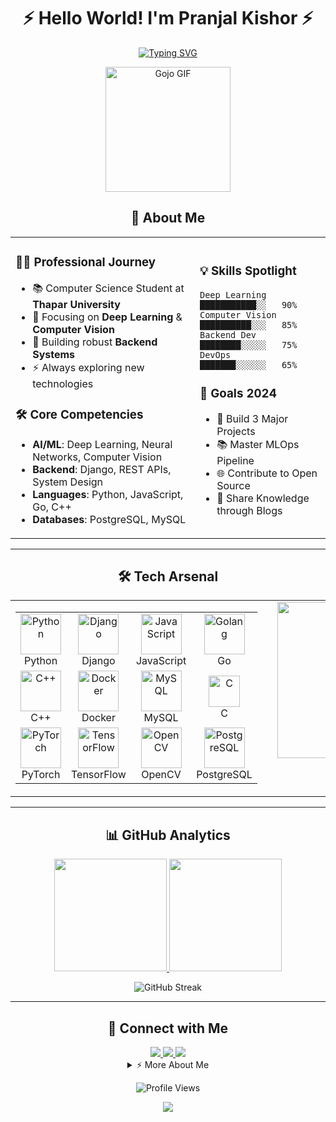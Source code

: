 <div align="center">

# ⚡️ Hello World! I'm Pranjal Kishor ⚡️

[![Typing SVG](https://readme-typing-svg.demolab.com?font=Fira+Code&weight=600&size=28&duration=3000&pause=1000&color=3382ED&center=true&vCenter=true&random=false&width=600&lines=Deep+Learning+Explorer+%F0%9F%A7%A0;Computer+Vision+Enthusiast+%F0%9F%91%81%EF%B8%8F;Backend+Developer+%F0%9F%9B%A0%EF%B8%8F)](https://git.io/typing-svg)

<img src="https://i.pinimg.com/originals/ec/b4/6d/ecb46dbdc7ab6e2ba98c78aae27da954.gif" alt="Gojo GIF" width="200"/>

</div>

<div align="center">

## 🚀 About Me

<table>
<tr>
<td>

### 👨‍💻 Professional Journey
- 📚 Computer Science Student at **Thapar University**
- 🎯 Focusing on **Deep Learning** & **Computer Vision**
- 🌱 Building robust **Backend Systems**
- ⚡ Always exploring new technologies

### 🛠️ Core Competencies
- **AI/ML**: Deep Learning, Neural Networks, Computer Vision
- **Backend**: Django, REST APIs, System Design
- **Languages**: Python, JavaScript, Go, C++
- **Databases**: PostgreSQL, MySQL

</td>
<td>

### 💡 Skills Spotlight

```text
Deep Learning    ███████████░░   90%
Computer Vision  ██████████░░░   85%
Backend Dev      ████████░░░░░   75%
DevOps           ███████░░░░░░   65%
```

### 🎯 Goals 2024
- 📱 Build 3 Major Projects
- 📚 Master MLOps Pipeline
- 🌐 Contribute to Open Source
- 📖 Share Knowledge through Blogs

</td>
</tr>
</table>

</div>

---


<div align="center">

## 🛠️ Tech Arsenal
<table style="border: none; border-collapse: collapse;">
  <tr style="border: none;">
    <!-- Tech Stack Table on the Left -->
    <td style="border: none;">
      <table align="center" style="border: none; border-collapse: collapse;">
        <tr style="border: none;">
          <td align="center" width="96" style="border: none;">
            <img src="https://techstack-generator.vercel.app/python-icon.svg" alt="Python" width="65" height="65"/>
            <br>Python
          </td>
          <td align="center" width="96" style="border: none;">
            <img src="https://techstack-generator.vercel.app/django-icon.svg" alt="Django" width="65" height="65"/>
            <br>Django
          </td>
          <td align="center" width="96" style="border: none;">
            <img src="https://techstack-generator.vercel.app/js-icon.svg" alt="JavaScript" width="65" height="65"/>
            <br>JavaScript
          </td>
          <td align="center" width="96" style="border: none;">
            <img src="https://www.vectorlogo.zone/logos/golang/golang-icon.svg" alt="Golang" width="65" height="65"/>
            <br>Go
          </td>
        </tr>
        <tr style="border: none;">
          <td align="center" width="96" style="border: none;">
            <img src="https://techstack-generator.vercel.app/cpp-icon.svg" alt="C++" width="65" height="65"/>
            <br>C++
          </td>
          <td align="center" width="96" style="border: none;">
            <img src="https://techstack-generator.vercel.app/docker-icon.svg" alt="Docker" width="65" height="65"/>
            <br>Docker
          </td>
          <td align="center" width="96" style="border: none;">
            <img src="https://techstack-generator.vercel.app/mysql-icon.svg" alt="MySQL" width="65" height="65"/>
            <br>MySQL
          </td>
          <td align="center" width="96" style="border: none;">
            <img src="https://upload.wikimedia.org/wikipedia/commons/1/18/C_Programming_Language.svg" alt="C" width="50" height="50"/>
            <br>C
          </td>
        </tr>
        <tr style="border: none;">
          <td align="center" width="96" style="border: none;">
            <img src="https://www.vectorlogo.zone/logos/pytorch/pytorch-icon.svg" alt="PyTorch" width="65" height="65"/>
            <br>PyTorch
          </td>
          <td align="center" width="96" style="border: none;">
            <img src="https://www.vectorlogo.zone/logos/tensorflow/tensorflow-icon.svg" alt="TensorFlow" width="65" height="65"/>
            <br>TensorFlow
          </td>
          <td align="center" width="96" style="border: none;">
            <img src="https://www.vectorlogo.zone/logos/opencv/opencv-icon.svg" alt="OpenCV" width="65" height="65"/>
            <br>OpenCV
          </td>
          <td align="center" width="96" style="border: none;">
            <img src="https://www.vectorlogo.zone/logos/postgresql/postgresql-icon.svg" alt="PostgreSQL" width="65" height="65"/>
            <br>PostgreSQL
          </td>
        </tr>
      </table>
    </td>
    <!-- Spacer and GIF -->
    <td style="width: 100px; border: none;"></td>
    <!-- Hacker GIF on the Right -->
    <td align="center" valign="top" style="border: none;">
      <img src="https://media.tenor.com/Os38-K7VHL4AAAAM/shibainu-typing.gif" alt="Hacker GIF" width="250"/>
    </td>
  </tr>
</table>
</div>


---

<div align="center">

## 📊 GitHub Analytics

<p align="center">
<a href="https://github.com/pranjal-88">
  <img height="180em" src="https://github-readme-stats.vercel.app/api?username=pranjal-88&show_icons=true&theme=tokyonight&include_all_commits=true&count_private=true"/>
  <img height="180em" src="https://github-readme-stats.vercel.app/api/top-langs/?username=pranjal-88&layout=compact&langs_count=8&theme=tokyonight"/>
</a>
</p>

<p align="center">
  <img src="http://github-readme-streak-stats.herokuapp.com?user=pranjal-88&theme=tokyonight&hide_border=true&date_format=M%20j%5B%2C%20Y%5D" alt="GitHub Streak"/>
</p>

</div>

---

<div align="center">

## 🤝 Connect with Me

<a href="mailto:pkishor_be22@thapar.edu">
  <img src="https://img.shields.io/badge/Gmail-D14836?style=for-the-badge&logo=gmail&logoColor=white"/>
</a>
<a href="https://linkedin.com/in/pranjalkishor">
  <img src="https://img.shields.io/badge/LinkedIn-0077B5?style=for-the-badge&logo=linkedin&logoColor=white"/>
</a>
<a href="https://github.com/pranjal-88">
  <img src="https://img.shields.io/badge/GitHub-100000?style=for-the-badge&logo=github&logoColor=white"/>
</a>

<details>
<summary>⚡ More About Me</summary>
<br>
  
- 🔭 Currently working on: **Deep Learning Projects**
- 🌱 Learning: **MLOps and System Design**
- 👯 Looking to collaborate on: **AI/ML Projects**
- 💬 Ask me about: **Python, Deep Learning, Computer Vision**
- ⚡ Fun fact: **I can code for hours with just coffee and music!**
  
</details>

![Profile Views](https://komarev.com/ghpvc/?username=pranjal-88&color=blue&style=flat)

<img src="https://capsule-render.vercel.app/api?type=waving&color=gradient&height=100&section=footer"/>

</div>
